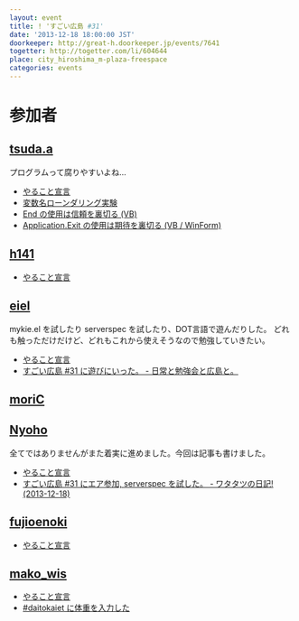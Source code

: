 ```yaml
---
layout: event
title: ! 'すごい広島 #31'
date: '2013-12-18 18:00:00 JST'
doorkeeper: http://great-h.doorkeeper.jp/events/7641
togetter: http://togetter.com/li/604644
place: city_hiroshima_m-plaza-freespace
categories: events
---
```


# 参加者

## [tsuda.a](https://twitter.com/tsuda_ahr)

プログラムって腐りやすいよね…

* [やること宣言](https://github.com/great-h/great-h.github.io/issues/471)
* [変数名ローンダリング実験](http://ooltcloud.expressweb.jp/201312/article_18010023.html)
* [End の使用は信頼を裏切る (VB)](http://ooltcloud.expressweb.jp/201312/article_11223915.html)
* [Application.Exit の使用は期待を裏切る (VB / WinForm)](http://ooltcloud.expressweb.jp/201312/article_19002212.html)


## [h141](https://github.com/h141)

* [やること宣言](https://github.com/great-h/great-h.github.io/issues/476)


## [eiel](https://github.com/eiel)

mykie.el を試したり serverspec を試したり、DOT言語で遊んだりした。
どれも触っただけだけど、どれもこれから使えそうなので勉強していきたい。

* [やること宣言](https://github.com/great-h/great-h.github.io/issues/475)
* [すごい広島 #31 に遊びにいった。 - 日常と勉強会と広島と。](http://eielh-life.tumblr.com/post/70382495007/31)


## [moriC](https://github.com/moriC)


## [Nyoho](http://nyoho.jp)

全てではありませんがまた着実に進めました。今回は記事も書けました。

* [やること宣言](https://github.com/great-h/great-h.github.io/issues/473)
* [すごい広島 #31 にエア参加, serverspec を試した。 - ワタタツの日記!(2013-12-18)](http://kita.dyndns.org/diary/?date=20131218)


## [fujioenoki](https://github.com/fujioenoki)

* [やること宣言](https://github.com/great-h/great-h.github.io/issues/480)


## [mako_wis](https://github.com/makowis)

* [やること宣言](https://github.com/great-h/great-h.github.io/issues/479)
* [#daitokaiet に体重を入力した](https://daitokaiet.herokuapp.com/)
